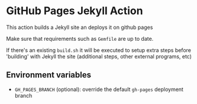 # GitHub Pages Jekyll Action

This action builds a Jekyll site an deploys it on github pages

Make sure that requirements such as `Gemfile` are up to date.

If there's an existing `build.sh` it will be executed to setup extra steps before 'building' with Jekyll the site (additional steps, other external programs, etc)

## Environment variables

- `GH_PAGES_BRANCH` (optional): override the default `gh-pages` deployment branch
